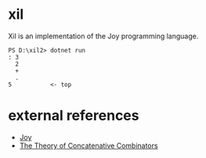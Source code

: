 # xil
Xil is an implementation of the Joy programming language.
```
PS D:\xil2> dotnet run
: 3
  2
  +
  .
5           <- top
```

# external references
* [Joy](https://hypercubed.github.io/joy/joy.html)
* [The Theory of Concatenative Combinators](http://tunes.org/~iepos/joy.html)
